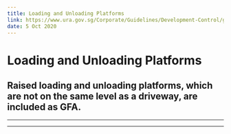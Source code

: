 ```yaml
---
title: Loading and Unloading Platforms
link: https://www.ura.gov.sg/Corporate/Guidelines/Development-Control/gross-floor-area/GFA/LoadingandUnloadingPlatforms
date: 5 Oct 2020
---
```


# Loading and Unloading Platforms

## Raised loading and unloading platforms, which are not on the same level as a driveway, are included as GFA.

---



---
